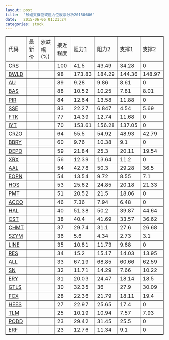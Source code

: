 ```yaml
---
layout: post
title:  "触碰支撑位或阻力位股票分析20150606"
date:   2015-06-06 01:21:24
categories: stock
---
```

<script type="text/javascript">
var stockList = []
stockList.push('gb_crs');
stockList.push('gb_bwld');
stockList.push('gb_au');
stockList.push('gb_bas');
stockList.push('gb_pir');
stockList.push('gb_sse');
stockList.push('gb_ftk');
stockList.push('gb_iyt');
stockList.push('gb_crzo');
stockList.push('gb_bbry');
stockList.push('gb_depo');
stockList.push('gb_xrx');
stockList.push('gb_aal');
stockList.push('gb_eopn');
stockList.push('gb_hos');
stockList.push('gb_pmt');
stockList.push('gb_acco');
stockList.push('gb_hal');
stockList.push('gb_cst');
stockList.push('gb_chmt');
stockList.push('gb_szym');
stockList.push('gb_line');
stockList.push('gb_res');
stockList.push('gb_all');
stockList.push('gb_sn');
stockList.push('gb_ery');
stockList.push('gb_gtls');
stockList.push('gb_fcx');
stockList.push('gb_hees');
stockList.push('gb_tlm');
stockList.push('gb_podd');
stockList.push('gb_erf');
</script>
<table border="1">
 <tr>
 <td>代码</td>
 <td>最新价</td>
 <td>涨跌幅(%)</td>
 <td>接近程度</td>
 <td>阻力1</td>
 <td>阻力2</td>
 <td>支撑1</td>
 <td>支撑2</td>
</tr>
  <tr id="crs" class="red">
  <td><a href="http://stock.finance.sina.com.cn/usstock/quotes/CRS.html" target="_blank">CRS</a></td><td></td><td></td><td>100</td><td>41.5</td><td>43.49</td><td>34.28</td><td>0</td></tr>
  <tr id="bwld" class="green">
  <td><a href="http://stock.finance.sina.com.cn/usstock/quotes/BWLD.html" target="_blank">BWLD</a></td><td></td><td></td><td>98</td><td>173.83</td><td>184.29</td><td>144.36</td><td>148.97</td></tr>
  <tr id="au" class="green">
  <td><a href="http://stock.finance.sina.com.cn/usstock/quotes/AU.html" target="_blank">AU</a></td><td></td><td></td><td>89</td><td>9.28</td><td>9.86</td><td>8.61</td><td>0</td></tr>
  <tr id="bas" class="green">
  <td><a href="http://stock.finance.sina.com.cn/usstock/quotes/BAS.html" target="_blank">BAS</a></td><td></td><td></td><td>88</td><td>10.52</td><td>10.25</td><td>7.81</td><td>8.01</td></tr>
  <tr id="pir" class="green">
  <td><a href="http://stock.finance.sina.com.cn/usstock/quotes/PIR.html" target="_blank">PIR</a></td><td></td><td></td><td>84</td><td>12.64</td><td>13.58</td><td>11.88</td><td>0</td></tr>
  <tr id="sse" class="green">
  <td><a href="http://stock.finance.sina.com.cn/usstock/quotes/SSE.html" target="_blank">SSE</a></td><td></td><td></td><td>83</td><td>22.27</td><td>6.847</td><td>4.54</td><td>5.69</td></tr>
  <tr id="ftk" class="red">
  <td><a href="http://stock.finance.sina.com.cn/usstock/quotes/FTK.html" target="_blank">FTK</a></td><td></td><td></td><td>77</td><td>14.39</td><td>12.74</td><td>11.68</td><td>0</td></tr>
  <tr id="iyt" class="red">
  <td><a href="http://stock.finance.sina.com.cn/usstock/quotes/IYT.html" target="_blank">IYT</a></td><td></td><td></td><td>70</td><td>153.61</td><td>156.28</td><td>137.05</td><td>0</td></tr>
  <tr id="crzo" class="green">
  <td><a href="http://stock.finance.sina.com.cn/usstock/quotes/CRZO.html" target="_blank">CRZO</a></td><td></td><td></td><td>64</td><td>55.5</td><td>54.92</td><td>48.93</td><td>42.79</td></tr>
  <tr id="bbry" class="red">
  <td><a href="http://stock.finance.sina.com.cn/usstock/quotes/BBRY.html" target="_blank">BBRY</a></td><td></td><td></td><td>60</td><td>9.76</td><td>10.38</td><td>9.1</td><td>0</td></tr>
  <tr id="depo" class="green">
  <td><a href="http://stock.finance.sina.com.cn/usstock/quotes/DEPO.html" target="_blank">DEPO</a></td><td></td><td></td><td>59</td><td>21.84</td><td>25.3</td><td>20.11</td><td>19.54</td></tr>
  <tr id="xrx" class="green">
  <td><a href="http://stock.finance.sina.com.cn/usstock/quotes/XRX.html" target="_blank">XRX</a></td><td></td><td></td><td>56</td><td>12.39</td><td>13.64</td><td>11.2</td><td>0</td></tr>
  <tr id="aal" class="red">
  <td><a href="http://stock.finance.sina.com.cn/usstock/quotes/AAL.html" target="_blank">AAL</a></td><td></td><td></td><td>54</td><td>42.78</td><td>50.3</td><td>29.28</td><td>36.5</td></tr>
  <tr id="eopn" class="green">
  <td><a href="http://stock.finance.sina.com.cn/usstock/quotes/EOPN.html" target="_blank">EOPN</a></td><td></td><td></td><td>54</td><td>13.54</td><td>9.72</td><td>8.55</td><td>7.1</td></tr>
  <tr id="hos" class="green">
  <td><a href="http://stock.finance.sina.com.cn/usstock/quotes/HOS.html" target="_blank">HOS</a></td><td></td><td></td><td>53</td><td>25.62</td><td>24.85</td><td>20.18</td><td>21.33</td></tr>
  <tr id="pmt" class="green">
  <td><a href="http://stock.finance.sina.com.cn/usstock/quotes/PMT.html" target="_blank">PMT</a></td><td></td><td></td><td>51</td><td>20.52</td><td>21.5</td><td>18.06</td><td>0</td></tr>
  <tr id="acco" class="green">
  <td><a href="http://stock.finance.sina.com.cn/usstock/quotes/ACCO.html" target="_blank">ACCO</a></td><td></td><td></td><td>46</td><td>7.36</td><td>7.94</td><td>6.48</td><td>0</td></tr>
  <tr id="hal" class="green">
  <td><a href="http://stock.finance.sina.com.cn/usstock/quotes/HAL.html" target="_blank">HAL</a></td><td></td><td></td><td>40</td><td>51.38</td><td>50.2</td><td>39.87</td><td>44.64</td></tr>
  <tr id="cst" class="red">
  <td><a href="http://stock.finance.sina.com.cn/usstock/quotes/CST.html" target="_blank">CST</a></td><td></td><td></td><td>38</td><td>40.4</td><td>41.69</td><td>33.57</td><td>36.62</td></tr>
  <tr id="chmt" class="green">
  <td><a href="http://stock.finance.sina.com.cn/usstock/quotes/CHMT.html" target="_blank">CHMT</a></td><td></td><td></td><td>37</td><td>29.74</td><td>31.1</td><td>27.6</td><td>26.68</td></tr>
  <tr id="szym" class="green">
  <td><a href="http://stock.finance.sina.com.cn/usstock/quotes/SZYM.html" target="_blank">SZYM</a></td><td></td><td></td><td>36</td><td>5.6</td><td>4.34</td><td>2.73</td><td>3.1</td></tr>
  <tr id="line" class="red">
  <td><a href="http://stock.finance.sina.com.cn/usstock/quotes/LINE.html" target="_blank">LINE</a></td><td></td><td></td><td>35</td><td>10.81</td><td>11.73</td><td>9.68</td><td>0</td></tr>
  <tr id="res" class="red">
  <td><a href="http://stock.finance.sina.com.cn/usstock/quotes/RES.html" target="_blank">RES</a></td><td></td><td></td><td>34</td><td>15.2</td><td>15.17</td><td>14.03</td><td>13.95</td></tr>
  <tr id="all" class="red">
  <td><a href="http://stock.finance.sina.com.cn/usstock/quotes/ALL.html" target="_blank">ALL</a></td><td></td><td></td><td>33</td><td>67.19</td><td>68.85</td><td>60.66</td><td>62.59</td></tr>
  <tr id="sn" class="green">
  <td><a href="http://stock.finance.sina.com.cn/usstock/quotes/SN.html" target="_blank">SN</a></td><td></td><td></td><td>32</td><td>11.71</td><td>14.29</td><td>7.66</td><td>10.22</td></tr>
  <tr id="ery" class="red">
  <td><a href="http://stock.finance.sina.com.cn/usstock/quotes/ERY.html" target="_blank">ERY</a></td><td></td><td></td><td>31</td><td>20.03</td><td>24.47</td><td>18.14</td><td>18.5</td></tr>
  <tr id="gtls" class="red">
  <td><a href="http://stock.finance.sina.com.cn/usstock/quotes/GTLS.html" target="_blank">GTLS</a></td><td></td><td></td><td>30</td><td>32.35</td><td>36</td><td>27.9</td><td>30.09</td></tr>
  <tr id="fcx" class="green">
  <td><a href="http://stock.finance.sina.com.cn/usstock/quotes/FCX.html" target="_blank">FCX</a></td><td></td><td></td><td>28</td><td>22.36</td><td>21.79</td><td>18.11</td><td>19.4</td></tr>
  <tr id="hees" class="red">
  <td><a href="http://stock.finance.sina.com.cn/usstock/quotes/HEES.html" target="_blank">HEES</a></td><td></td><td></td><td>27</td><td>22.97</td><td>25.65</td><td>17.4</td><td>0</td></tr>
  <tr id="tlm" class="green">
  <td><a href="http://stock.finance.sina.com.cn/usstock/quotes/TLM.html" target="_blank">TLM</a></td><td></td><td></td><td>25</td><td>10.19</td><td>10.94</td><td>7.57</td><td>7.93</td></tr>
  <tr id="podd" class="green">
  <td><a href="http://stock.finance.sina.com.cn/usstock/quotes/PODD.html" target="_blank">PODD</a></td><td></td><td></td><td>23</td><td>29.42</td><td>31.45</td><td>25.5</td><td>0</td></tr>
  <tr id="erf" class="green">
  <td><a href="http://stock.finance.sina.com.cn/usstock/quotes/ERF.html" target="_blank">ERF</a></td><td></td><td></td><td>23</td><td>12.76</td><td>11.34</td><td>9.1</td><td>0</td></tr>
</table>
